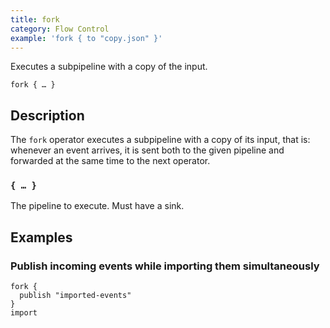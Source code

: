 ```yaml
---
title: fork
category: Flow Control
example: 'fork { to "copy.json" }'
---
```


Executes a subpipeline with a copy of the input.

```tql
fork { … }
```

## Description

The `fork` operator executes a subpipeline with a copy of its input, that is:
whenever an event arrives, it is sent both to the given pipeline and forwarded
at the same time to the next operator.

### `{ … }`

The pipeline to execute. Must have a sink.

## Examples

### Publish incoming events while importing them simultaneously

```tql
fork {
  publish "imported-events"
}
import
```
